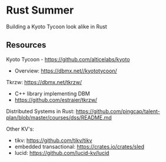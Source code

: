Rust Summer
=============

Building a Kyoto Tycoon look alike in Rust

Resources
---------------

Kyoto Tycoon - https://github.com/alticelabs/kyoto
- Overview: https://dbmx.net//kyototycoon/

Tkrzw: https://dbmx.net/tkrzw/
- C++ library implementing DBM
- https://github.com/estraier/tkrzw/

Distributed Systems in Rust: https://github.com/pingcap/talent-plan/blob/master/courses/dss/README.md

Other KV's:
- tikv: https://github.com/tikv/tikv
- embedded transactional: https://crates.io/crates/sled
- lucid: https://github.com/lucid-kv/lucid
